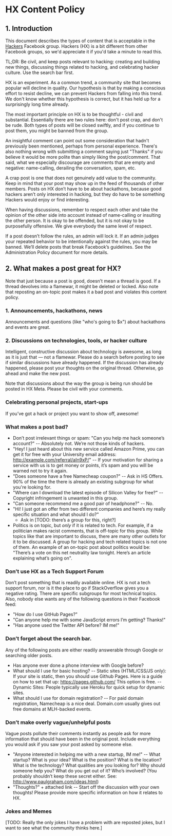 # HX Content Policy

## 1. Introduction

This document describes the types of content that is acceptable in the [Hackers](https://www.facebook.com/groups/wearehx/) Facebook group. Hackers (HX) is a bit different from other Facebook groups, so we'd appreciate it if you'd take a minute to read this.

TL;DR: Be civil, and keep posts relevant to hacking: creating and building new things, discussing things related to hacking, and celebrating hacker culture. Use the search bar first.

HX is an experiment. As a common trend, a community site that becomes popular will decline in quality. Our hypothesis is that by making a conscious effort to resist decline, we can prevent Hackers from falling into this trend.  We don't know whether this hypothesis is correct, but it has held up for a surprisingly long time already.

The most important principle on HX is to be thoughtful - civil and substantial.  Essentially there are two rules here: don't post crap, and don't be rude. Both types of posts will be closed swiftly, and if you continue to post them, you might be banned from the group.

An insightful comment can point out some consideration that hadn't previously been mentioned, perhaps from personal experience.  There's also nothing wrong with submitting a comment saying just "Thanks" if you believe it would be more polite than simply liking the post/comment.  That said, what we especially discourage are comments that are empty and negative: name-calling, derailing the conversation, spam, etc.

A crap post is one that does not genuinely add value to the community. Keep in mind that your post may show up in the feed of thousands of other members.  Posts on HX don’t have to be about hackathons, because good hackers aren’t only interested in hacking, but they do have to be something Hackers would enjoy or find interesting.

When having discussions, remember to respect each other and take the opinion of the other side  into account instead of name-calling or insulting the other person. It is okay to be offended, but it is not okay to be purposefully offensive.  We give everybody the same level of respect.

If a post doesn’t follow the rules, an admin will lock it. If an admin judges your repeated behavior to be intentionally against the rules, you may be banned. We’ll delete posts that break Facebook’s guidelines. See the Administration Policy document for more details.

## 2. What makes a post great for HX?

Note that just because a post is good, doesn’t mean a thread is good. If a thread devolves into a flamewar, it might be deleted or locked. Also note that reposting an on-topic post makes it a bad post and violates this content policy.

### 1. Announcements, hackathons, news

Announcements and questions (like "who's going to $x") about hackathons and events are great.

### 2. Discussions on technologies, tools, or hacker culture

Intelligent, constructive discussion about technology is awesome, as long as it is just that — not a flamewar. Please do a search before posting to see if similar discussions have already happened. If the discussion has already happened, please post your thoughts on the original thread. Otherwise, go ahead and make the new post.

Note that discussions about the way the group is being run should be posted in HX Meta. Please be civil with your comments.

### Celebrating personal projects, start-ups

If you’ve got a hack or project you want to show off, awesome! 

### What makes a post bad?

- Don’t post irrelevant things or spam: "Can you help me hack someone’s account?"
-- Absolutely not. We’re not those kinds of hackers.
- "Hey!  I just heard about this new service called Amazon Prime, you can get it for free with your University email address: http://example.com/referral/aIn9xP/"
-- If your motivation for sharing a service with us is to get money or points, it’s spam and you will be warned not to try it again.
- "Does someone have a free Namecheap coupon?"
-- Ask in HS Offers. 90% of the time the there is already an existing subgroup for what you're looking for.
- "Where can I download the latest episode of Silicon Valley for free?"
-- Copyright infringement is unwanted in this group.
- "Can someone recommend me a good pair of headphone?"
-- No.
- "Hi! I just got an offer from two different companies and here’s my really specific situation and what should I do?"
  - Ask in [TODO: there’s a group for this, right?]
- Politics is on topic, but *only* if it is related to tech. For example, if a politician makes racist comments, that is off-topic for this group. While topics like that are important to discuss, there are many other outlets for it to be discussed. A group for hacking and tech related topics is not one of them. An example of an on-topic post about politics would be: "There’s a vote on this net neutrality law tonight. Here’s an article explaining what’s going on".

### Don’t use HX as a Tech Support Forum

Don’t post something that is readily available online. HX is not a tech support forum, nor is it the place to go if StackOverflow gives you a negative rating.  There are specific subgroups for most technical topics. Also, nobody else wants any of the following questions in their Facebook feed:
- "How do I use GitHub Pages?"
- "Can anyone help me with some JavaScript errors I’m getting? Thanks!"
- "Has anyone used the Twitter API before? IM me!"

### Don’t forget about the search bar.

Any of the following posts are either readily answerable through Google or searching older posts.
- Has anyone ever done a phone interview with Google before?
- What should I use for basic hosting?
-- Static sites (HTML/CSS/JS only): If your site is static, then you should use Github Pages. Here is a guide on how to set that up: https://pages.github.com/ This option is free.
-- Dynamic Sites: People typically use Heroku for quick setup for dynamic sites.
- What should I use for domain registration?
-- For paid domain registration, Namecheap is a nice deal. Domain.com usually gives out free domains at MLH-backed events.

### Don’t make overly vague/unhelpful posts

Vague posts pollute their comments instantly as people ask for more information that should have been in the original post. Include everything you would ask if you saw your post asked by someone else.
- "Anyone interested in helping me with a new startup, IM me!"
-- What startup? What is your idea? What is the position? What is the location? What is the technology? What qualities are you looking for? Why should someone help you? What do you get out of it? Who’s involved? (You probably shouldn’t keep these secret either. See: http://www.paulgraham.com/ideas.html)
- "Thoughts?" + attached link
-- Start off the discussion with your own thoughts! Please provide more specific information on how it relates to HX.

### Jokes and Memes

[TODO: Really the only jokes I have a problem with are reposted jokes, but I want to see what the community thinks here.]
